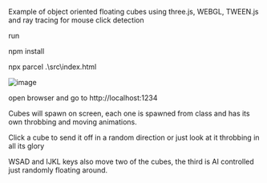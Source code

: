 Example of object oriented floating cubes using three.js, WEBGL, TWEEN.js and ray tracing for mouse click detection

run

npm install

npx parcel .\src\index.html


![image](https://user-images.githubusercontent.com/95162069/167056748-9e5ef747-e454-4099-b357-a6c47f235bcd.png)

open browser and go to http://localhost:1234

Cubes will spawn on screen, each one is spawned from class and has its own throbbing and moving animations.


Click a cube to send it off in a random direction or just look at it throbbing in all its glory

WSAD and IJKL keys also move two of the cubes, the third is AI controlled just randomly floating around.
